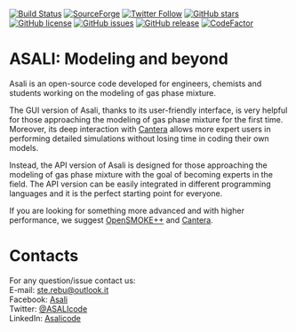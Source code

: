 
[![Build Status](https://travis-ci.com/srebughini/ASALI.svg?branch=master)](https://travis-ci.com/srebughini/ASALI)
[![SourceForge](https://img.shields.io/sourceforge/dt/asali.svg?style=popout-square)](https://sourceforge.net/projects/asali/?source=directory)
[![Twitter Follow](https://img.shields.io/twitter/follow/Asalicode.svg?label=Follow&style=popout-square)](https://twitter.com/ASALIcode)
[![GitHub stars](https://img.shields.io/github/stars/srebughini/ASALI.svg?style=popout-square)](https://github.com/srebughini/ASALI/stargazers)
[![GitHub license](https://img.shields.io/github/license/srebughini/ASALI.svg?style=popout-square)](https://github.com/srebughini/ASALI/blob/master/LICENSE)
[![GitHub issues](https://img.shields.io/github/issues/srebughini/ASALI.svg?style=popout-square)](https://github.com/srebughini/ASALI/issues)
[![GitHub release](https://img.shields.io/github/release/srebughini/ASALI.svg?style=popout-square)](https://github.com/srebughini/ASALI/releases)
[![CodeFactor](https://www.codefactor.io/repository/github/srebughini/asali/badge/master)](https://www.codefactor.io/repository/github/srebughini/asali/overview/master)



# **ASALI: Modeling and beyond**
Asali is an open-source code developed for engineers, chemists and students working on the modeling of gas phase mixture.

The GUI version of Asali, thanks to its user-friendly interface, is very helpful for those approaching the modeling of gas phase mixture for the first time. Moreover, its deep interaction with [Cantera](https://cantera.org/) allows more expert users in performing detailed simulations without losing time in coding their own models.

Instead, the API version of Asali is designed for those approaching the modeling of gas phase mixture with the goal of becoming experts in the field. The API version can be easily integrated in different programming languages and it is the perfect starting point for everyone.

If you are looking for something more advanced and with higher performance, we suggest [OpenSMOKE++](https://www.opensmokepp.polimi.it/) and [Cantera](https://cantera.org/).

# Contacts
For any question/issue contact us:  
E-mail: ste.rebu@outlook.it  
Facebook: [Asali](https://www.facebook.com/ASALIcode/)  
Twitter: [@ASALIcode](https://twitter.com/ASALIcode)  
LinkedIn: [Asalicode](https://www.linkedin.com/company/asalicode)  
